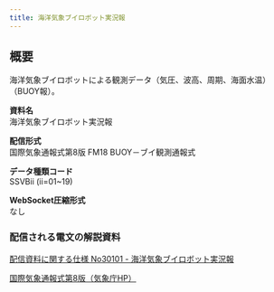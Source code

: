 ```yaml
---
title: 海洋気象ブイロボット実況報
---
```


## 概要
海洋気象ブイロボットによる観測データ（気圧、波高、周期、海面水温）（BUOY報）。

**資料名** <br/>
海洋気象ブイロボット実況報

**配信形式** <br/>
国際気象通報式第8版 FM18 BUOY－ブイ観測通報式

**データ種類コード** <br/>
SSVBii (ii=01~19)

**WebSocket圧縮形式** <br/>
なし

### 配信される電文の解説資料
[配信資料に関する仕様 No30101 - 海洋気象ブイロボット実況報](https://www.data.jma.go.jp/suishin/shiyou/pdf/no30101)


[国際気象通報式第8版（気象庁HP）](https://www.jma.go.jp/jma/kishou/books/tsuhoshiki/tsuhoshiki.html)
